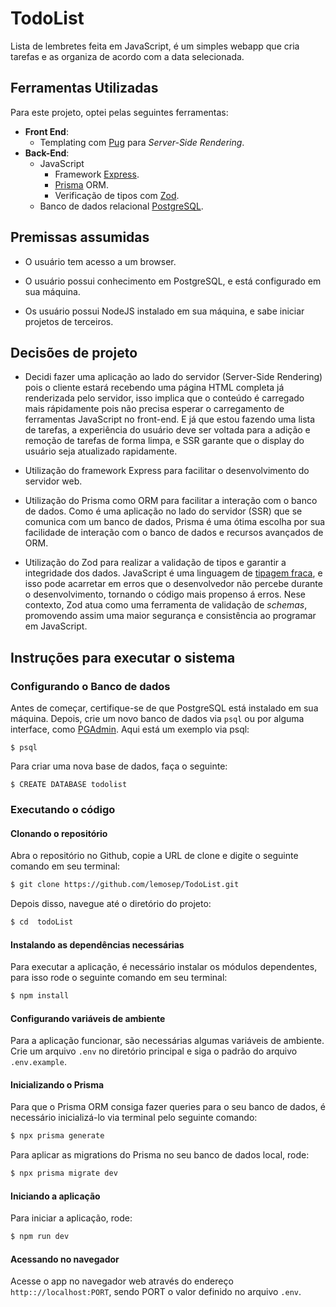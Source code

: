 # TodoList

Lista de lembretes feita em JavaScript, é um simples webapp que cria tarefas e as organiza de acordo com a data selecionada.

## Ferramentas Utilizadas

Para este projeto, optei pelas seguintes ferramentas:

- **Front End**:
  - Templating com [Pug](https://pugjs.org/api/getting-started.html) para _Server-Side Rendering_.
- **Back-End**:
  - JavaScript
    - Framework [Express](https://expressjs.com/).
    - [Prisma](https://www.prisma.io/) ORM.
    - Verificação de tipos com [Zod](https://zod.dev/?id=introduction).
  - Banco de dados relacional [PostgreSQL](https://www.postgresql.org/).

## Premissas assumidas

- O usuário tem acesso a um browser.

- O usuário possui conhecimento em PostgreSQL, e está configurado em sua máquina.

- Os usuário possui NodeJS instalado em sua máquina, e sabe iniciar projetos de terceiros.

## Decisões de projeto

- Decidi fazer uma aplicação ao lado do servidor (Server-Side Rendering) pois o cliente estará recebendo uma página HTML completa já renderizada pelo servidor, isso implica que o conteúdo é carregado mais rápidamente pois não precisa esperar o carregamento de ferramentas JavaScript no front-end. E já que estou fazendo uma lista de tarefas, a experiência do usuário deve ser voltada para a adição e remoção de tarefas de forma limpa, e SSR garante que o display do usuário seja atualizado rapidamente.

- Utilização do framework Express para facilitar o desenvolvimento do servidor web.

- Utilização do Prisma como ORM para facilitar a interação com o banco de dados. Como é uma aplicação no lado do servidor (SSR) que se comunica com um banco de dados, Prisma é uma ótima escolha por sua facilidade de interação com o banco de dados e recursos avançados de ORM.

- Utilização do Zod para realizar a validação de tipos e garantir a integridade dos dados. JavaScript é uma linguagem de [tipagem fraca](https://www.ibm.com/docs/en/rbd/9.5.1.2?topic=parts-loose-types), e isso pode acarretar em erros que o desenvolvedor não percebe durante o desenvolvimento, tornando o código mais propenso á erros. Nese contexto, Zod atua como uma ferramenta de validação de _schemas_, promovendo assim uma maior segurança e consistência ao programar em JavaScript.

## Instruções para executar o sistema

### Configurando o Banco de dados

Antes de começar, certifique-se de que PostgreSQL está instalado em sua máquina. Depois, crie um novo banco de dados via `psql` ou por alguma interface, como [PGAdmin](https://www.pgadmin.org/). Aqui está um exemplo via psql:

```shell script
$ psql
```

Para criar uma nova base de dados, faça o seguinte:

```shell script
$ CREATE DATABASE todolist
```

### Executando o código

#### Clonando o repositório

Abra o repositório no Github, copie a URL de clone e digite o seguinte comando em seu terminal:

```bash
$ git clone https://github.com/lemosep/TodoList.git
```

Depois disso, navegue até o diretório do projeto:

```bash
$ cd  todoList
```

#### Instalando as dependências necessárias

Para executar a aplicação, é necessário instalar os módulos dependentes, para isso rode o seguinte comando em seu terminal:

```bash
$ npm install
```

#### Configurando variáveis de ambiente

Para a aplicação funcionar, são necessárias algumas variáveis de ambiente. Crie um arquivo `.env` no diretório principal e siga o padrão do arquivo `.env.example`.

#### Inicializando o Prisma

Para que o Prisma ORM consiga fazer queries para o seu banco de dados, é necessário inicializá-lo via terminal pelo seguinte comando:

```bash
$ npx prisma generate
```

Para aplicar as migrations do Prisma no seu banco de dados local, rode:

```bash
$ npx prisma migrate dev
```

#### Iniciando a aplicação

Para iniciar a aplicação, rode:

```bash
$ npm run dev
```

#### Acessando no navegador

Acesse o app no navegador web através do endereço `http:://localhost:PORT`, sendo PORT o valor definido no arquivo `.env`.
